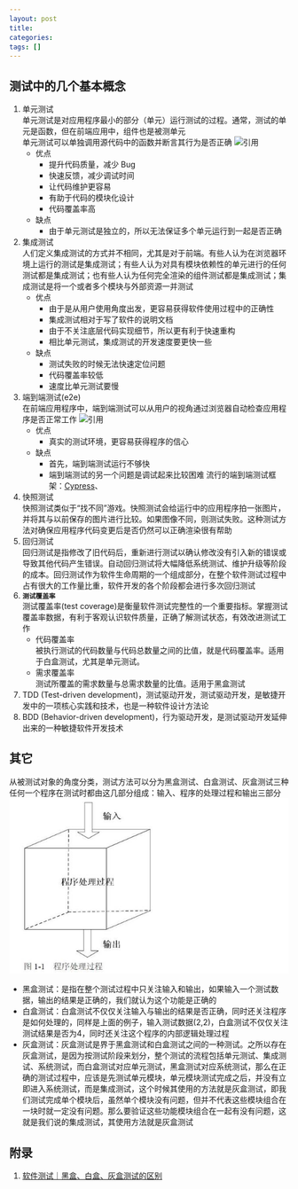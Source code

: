 ```yaml
---
layout: post
title: 
categories: 
tags: []
---
```


## 测试中的几个基本概念

1. 单元测试  
   单元测试是对应用程序最小的部分（单元）运行测试的过程。通常，测试的单元是函数，但在前端应用中，组件也是被测单元  
   单元测试可以单独调用源代码中的函数并断言其行为是否正确
   ![引用](https://cdn.nlark.com/yuque/0/2021/png/152778/1614944853236-e4eb8ef6-dad0-4e8a-a73d-7b8ad0d9523f.png?x-oss-process=image%2Fwatermark%2Ctype_d3F5LW1pY3JvaGVp%2Csize_24%2Ctext_5ouJ5Yu-5pWZ6IKy%2Ccolor_FFFFFF%2Cshadow_50%2Ct_80%2Cg_se%2Cx_10%2Cy_10)
   * 优点
     * 提升代码质量，减少 Bug
     * 快速反馈，减少调试时间
     * 让代码维护更容易
     * 有助于代码的模块化设计
     * 代码覆盖率高
   * 缺点
     * 由于单元测试是独立的，所以无法保证多个单元运行到一起是否正确
2. 集成测试  
   人们定义集成测试的方式并不相同，尤其是对于前端。有些人认为在浏览器环境上运行的测试是集成测试；有些人认为对具有模块依赖性的单元进行的任何测试都是集成测试；也有些人认为任何完全渲染的组件测试都是集成测试；集成测试是将一个或者多个模块与外部资源一并测试
   * 优点
     * 由于是从用户使用角度出发，更容易获得软件使用过程中的正确性
     * 集成测试相对于写了软件的说明文档
     * 由于不关注底层代码实现细节，所以更有利于快速重构
     * 相比单元测试，集成测试的开发速度要更快一些
   * 缺点
     * 测试失败的时候无法快速定位问题
     * 代码覆盖率较低
     * 速度比单元测试要慢
3. 端到端测试(e2e)  
   在前端应用程序中，端到端测试可以从用户的视角通过浏览器自动检查应用程序是否正常工作
   ![引用](https://cdn.nlark.com/yuque/0/2021/jpeg/152778/1615371090684-49be2cd7-924f-4235-8e4e-d31523511e91.jpeg?x-oss-process=image%2Fwatermark%2Ctype_d3F5LW1pY3JvaGVp%2Csize_47%2Ctext_5ouJ5Yu-5pWZ6IKy%2Ccolor_FFFFFF%2Cshadow_50%2Ct_80%2Cg_se%2Cx_10%2Cy_10%2Fresize%2Cw_691%2Climit_0)
   * 优点
     * 真实的测试环境，更容易获得程序的信心
   * 缺点
     * 首先，端到端测试运行不够快
     * 端到端测试的另一个问题是调试起来比较困难
   流行的端到端测试框架：[Cypress](https://github.com/cypress-io/cypress)、
4. 快照测试  
   快照测试类似于“找不同”游戏。快照测试会给运行中的应用程序拍一张图片，并将其与以前保存的图片进行比较。如果图像不同，则测试失败。这种测试方法对确保应用程序代码变更后是否仍然可以正确渲染很有帮助
5. 回归测试   
   回归测试是指修改了旧代码后，重新进行测试以确认修改没有引入新的错误或导致其他代码产生错误。自动回归测试将大幅降低系统测试、维护升级等阶段的成本。回归测试作为软件生命周期的一个组成部分，在整个软件测试过程中占有很大的工作量比重，软件开发的各个阶段都会进行多次回归测试
6. **```测试覆盖率```**  
   测试覆盖率(test coverage)是衡量软件测试完整性的一个重要指标。掌握测试覆盖率数据，有利于客观认识软件质量，正确了解测试状态，有效改进测试工作
   * 代码覆盖率  
     被执行测试的代码数量与代码总数量之间的比值，就是代码覆盖率。适用于白盒测试，尤其是单元测试。
   * 需求覆盖率  
     测试所覆盖的需求数量与总需求数量的比值。适用于黑盒测试
7. TDD
   (Test-driven development)，测试驱动开发，测试驱动开发，是敏捷开发中的一项核心实践和技术，也是一种软件设计方法论
8. BDD
   (Behavior-driven development)，行为驱动开发，是测试驱动开发延伸出来的一种敏捷软件开发技术

## 其它
从被测试对象的角度分类，测试方法可以分为黑盒测试、白盒测试、灰盒测试三种  
任何一个程序在测试时都由这几部分组成：输入、程序的处理过程和输出三部分  
![测试](../assets/images/software-test.jpg)
* 黑盒测试：是指在整个测试过程中只关注输入和输出，如果输入一个测试数据，输出的结果是正确的，我们就认为这个功能是正确的
* 白盒测试：白盒测试不仅仅关注输入与输出的结果是否正确，同时还关注程序是如何处理的，同样是上面的例子，输入测试数据(2,2)，白盒测试不仅仅关注测试结果是否为4，同时还关注这个程序的内部逻辑处理过程
* 灰盒测试：灰盒测试是界于黑盒测试和白盒测试之间的一种测试。之所以存在灰盒测试，是因为按测试阶段来划分，整个测试的流程包括单元测试、集成测试、系统测试，而白盒测试对应单元测试，黑盒测试对应系统测试，那么在正确的测试过程中，应该是先测试单元模块，单元模块测试完成之后，并没有立即进入系统测试，而是集成测试，这个时候其使用的方法就是灰盒测试，即我们测试完成单个模块后，虽然单个模块没有问题，但并不代表这些模块组合在一块时就一定没有问题。那么要验证这些功能模块组合在一起有没有问题，这就是我们说的集成测试，其使用方法就是灰盒测试


## 附录
1. [软件测试｜黑盒、白盒、灰盒测试的区别](https://zhuanlan.zhihu.com/p/55616948)
